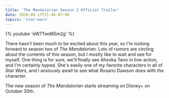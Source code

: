 ```yaml
---
title: 'The Mandalorian Season 2 Official Trailer'
date: 2020-09-17T21:44-07:00
topics: 'star-wars'
---
```


{% youtube 'eW7Twd85m2g' %}

There hasn't been much to be excited about this year, so I'm looking forward to season two of *The Mandalorian*. Lots of rumors are circling about the contents of this season, but I mostly like to wait and see for myself. One thing is for sure, we'll finally see Ahsoka Tano in live-action, and I'm certainly hyped. She's easily one of my favorite characters in all of *Star Wars*, and I anxiously await to see what Rosario Dawson does with the character.

The new season of *The Mandalorian* starts streaming on Disney+ on October 30th.
